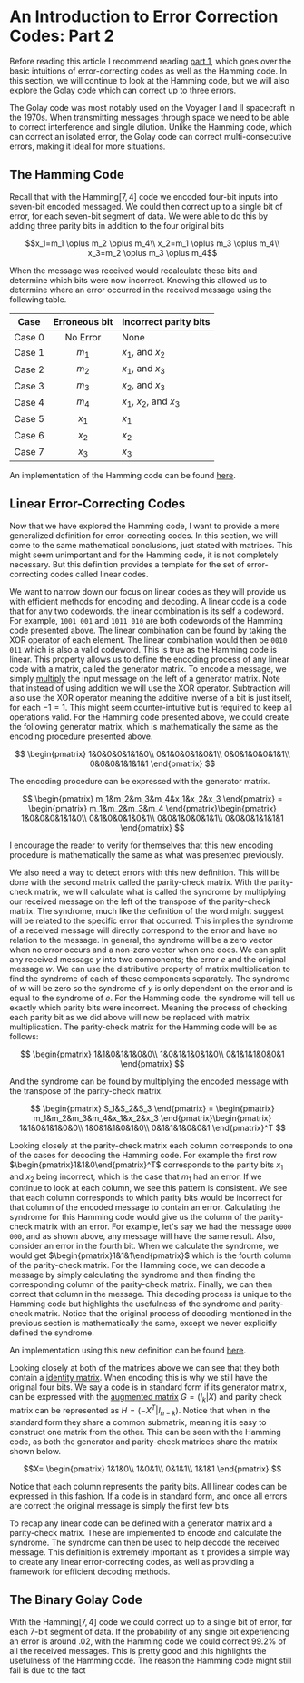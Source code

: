 # An Introduction to Error Correction Codes: Part 2

Before reading this article I recommend reading [part 1](), which goes over the basic intuitions of error-correcting codes as well as the Hamming code. In this section, we will continue to look at the Hamming code, but we will also explore the Golay code which can correct up to three errors. 

The Golay code was most notably used on the Voyager I and II spacecraft in the 1970s. When transmitting messages through space we need to be able to correct interference and single dilution. Unlike the Hamming code, which can correct an isolated error, the Golay code can correct multi-consecutive errors, making it ideal for more situations.

## The Hamming Code

Recall that with the Hamming$[7,4]$ code we encoded four-bit inputs into seven-bit encoded messaged. We could then correct up to a single bit of error, for each seven-bit segment of data. We were able to do this by adding three parity bits in addition to the four original bits 

$$x_1=m_1 \oplus m_2 \oplus m_4\\
x_2=m_1 \oplus m_3 \oplus m_4\\
x_3=m_2 \oplus m_3 \oplus m_4$$

When the message was received would recalculate these bits and determine which bits were now incorrect. Knowing this allowed us to determine where an error occurred in the received message using the following table.

|Case|Erroneous bit | Incorrect parity bits |
|---|:-:|---|
|Case 0|No Error|None|
|Case 1|$m_1$|$x_1$, and $x_2$|
|Case 2|$m_2$|$x_1$, and $x_3$|
|Case 3|$m_3$|$x_2$, and $x_3$|
|Case 4|$m_4$|$x_1$, $x_2$, and $x_3$|
|Case 5|$x_1$|$x_1$|
|Case 6|$x_2$|$x_2$|
|Case 7|$x_3$|$x_3$|

An implementation of the Hamming code can be found [here](https://repl.it/@jorqueraian/Hamming).

## Linear Error-Correcting Codes
Now that we have explored the Hamming code, I want to provide a more generalized definition for error-correcting codes. In this section, we will come to the same mathematical conclusions, just stated with matrices. This might seem unimportant and for the Hamming code, it is not completely necessary. But this definition provides a template for the set of error-correcting codes called linear codes.

We want to narrow down our focus on linear codes as they will provide us with efficient methods for encoding and decoding. A linear code is a code that for any two codewords, the linear combination is its self a codeword. For example, `1001 001` and `1011 010` are both codewords of the Hamming code presented above. The linear combination can be found by taking the XOR operator of each element. The linear combination would then be `0010 011` which is also a valid codeword. This is true as the Hamming code is linear. This property allows us to define the encoding process of any linear code with a matrix, called the generator matrix. To encode a message, we simply [multiply](https://en.wikipedia.org/wiki/Matrix_multiplication) the input message on the left of a generator matrix. Note that instead of using addition we will use the XOR operator. Subtraction will also use the XOR operator meaning the additive inverse of a bit is just itself, for each $-1=1$. This might seem counter-intuitive but is required to keep all operations valid. For the Hamming code presented above, we could create the following generator matrix, which is mathematically the same as the encoding procedure presented above.

$$
\begin{pmatrix} 
1&0&0&0&1&1&0\\ 
0&1&0&0&1&0&1\\ 
0&0&1&0&0&1&1\\ 
0&0&0&1&1&1&1 
\end{pmatrix}
$$

The encoding procedure can be expressed with the generator matrix.

$$
\begin{pmatrix} 
m_1&m_2&m_3&m_4&x_1&x_2&x_3
\end{pmatrix} =
\begin{pmatrix} 
m_1&m_2&m_3&m_4
\end{pmatrix}\begin{pmatrix} 
1&0&0&0&1&1&0\\ 
0&1&0&0&1&0&1\\ 
0&0&1&0&0&1&1\\ 
0&0&0&1&1&1&1 
\end{pmatrix}
$$

I encourage the reader to verify for themselves that this new encoding procedure is mathematically the same as what was presented previously. 

We also need a way to detect errors with this new definition. This will be done with the second matrix called the parity-check matrix. With the parity-check matrix, we will calculate what is called the syndrome by multiplying our received message on the left of the transpose of the parity-check matrix. The syndrome, much like the definition of the word might suggest will be related to the specific error that occurred. This implies the syndrome of a received message will directly correspond to the error and have no relation to the message. In general, the syndrome will be a zero vector when no error occurs and a non-zero vector when one does. We can split any received message $y$ into two components; the error $e$ and the original message $w$. We can use the distributive property of matrix multiplication to find the syndrome of each of these components separately. The syndrome of $w$ will be zero so the syndrome of $y$ is only dependent on the error and is equal to the syndrome of $e$. For the Hamming code, the syndrome will tell us exactly which parity bits were incorrect. Meaning the process of checking each parity bit as we did above will now be replaced with matrix multiplication. The parity-check matrix for the Hamming code will be as follows:

$$
\begin{pmatrix} 
1&1&0&1&1&0&0\\ 
1&0&1&1&0&1&0\\ 
0&1&1&1&0&0&1
\end{pmatrix}
$$

And the syndrome can be found by multiplying the encoded message with the transpose of the parity-check matrix.

$$
\begin{pmatrix} 
S_1&S_2&S_3
\end{pmatrix} =
\begin{pmatrix} 
m_1&m_2&m_3&m_4&x_1&x_2&x_3
\end{pmatrix}\begin{pmatrix} 
1&1&0&1&1&0&0\\ 
1&0&1&1&0&1&0\\ 
0&1&1&1&0&0&1
\end{pmatrix}^T
$$

Looking closely at the parity-check matrix each column corresponds to one of the cases for decoding the Hamming code. For example the first row $\begin{pmatrix}1&1&0\end{pmatrix}^T$ corresponds to the parity bits $x_1$ and $x_2$ being incorrect, which is the case that $m_1$ had an error. If we continue to look at each column, we see this pattern is consistent. We see that each column corresponds to which parity bits would be incorrect for that column of the encoded message to contain an error. Calculating the syndrome for this Hamming code would give us the column of the parity-check matrix with an error. For example, let's say we had the message `0000 000`, and as shown above, any message will have the same result. Also, consider an error in the fourth bit. When we calculate the syndrome, we would get $\begin{pmatrix}1&1&1\end{pmatrix}$ which is the fourth column of the parity-check matrix. For the Hamming code, we can decode a message by simply calculating the syndrome and then finding the corresponding column of the parity-check matrix. Finally, we can then correct that column in the message. This decoding process is unique to the Hamming code but highlights the usefulness of the syndrome and parity-check matrix. Notice that the original process of decoding mentioned in the previous section is mathematically the same, except we never explicitly defined the syndrome.

An implementation using this new definition can be found [here](https://repl.it/@jorqueraian/Hamming).


Looking closely at both of the matrices above we can see that they both contain a [identity matrix](https://en.wikipedia.org/wiki/Identity_matrix). When encoding this is why we still have the original four bits. We say a code is in standard form if its generator matrix, can be expressed with the [augmented matrix](https://en.wikipedia.org/wiki/Augmented_matrix) $G = \left( I_k | X\right)$  and parity check matrix can be represented as $H = \left(-X^T | I_{n-k}\right)$. Notice that when in the standard form they share a common submatrix, meaning it is easy to construct one matrix from the other. This can be seen with the Hamming code, as both the generator and parity-check matrices share the matrix shown below.

$$X=
\begin{pmatrix} 
1&1&0\\ 
1&0&1\\ 
0&1&1\\ 
1&1&1 
\end{pmatrix}
$$

Notice that each column represents the parity bits. All linear codes can be expressed in this fashion. If a code is in standard form, and once all errors are correct the original message is simply the first few bits

To recap any linear code can be defined with a generator matrix and a parity-check matrix. These are implemented to encode and calculate the syndrome. The syndrome can then be used to help decode the received message. This definition is extremely important as it provides a simple way to create any linear error-correcting codes, as well as providing a framework for efficient decoding methods.

## The Binary Golay Code
With the Hamming$[7,4]$ code we could correct up to a single bit of error, for each 7-bit segment of data. If the probability of any single bit experiencing an error is around $.02$, with the Hamming code we could correct 99.2% of all the received messages. This is pretty good and this highlights the usefulness of the Hamming code. The reason the Hamming code might still fail is due to the fact 
